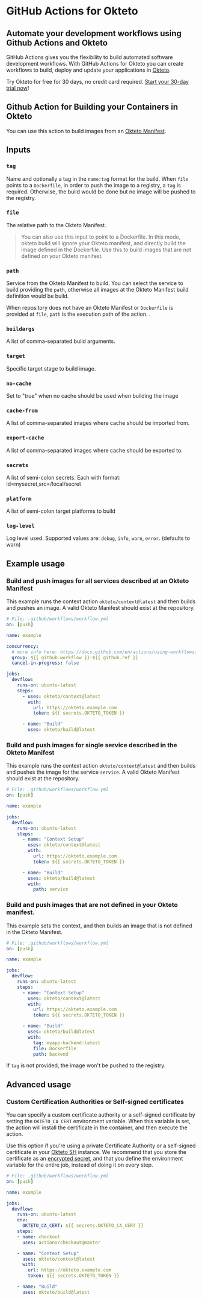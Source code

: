 # GitHub Actions for Okteto

## Automate your development workflows using Github Actions and Okteto

GitHub Actions gives you the flexibility to build automated software development workflows. With GitHub Actions for Okteto you can create workflows to build, deploy and update your applications in [Okteto](https://www.okteto.com).

Try Okteto for free for 30 days, no credit card required. [Start your 30-day trial now](https://www.okteto.com/free-trial/)!

## Github Action for Building your Containers in Okteto

You can use this action to build images from an [Okteto Manifest](https://www.okteto.com/docs/reference/manifest/).

## Inputs

### `tag`

Name and optionally a tag in the `name:tag` format for the build. When `file` points to a `Dockerfile`, in order to push the image to a registry, a `tag` is required. Otherwise, the build would be done but no image will be pushed to the registry.

### `file`

The relative path to the Okteto Manifest.

> You can also use this input to point to a Dockerfile. In this mode, okteto build will ignore your Okteto manifest, and directly build the image defined in the Dockerfile. Use this to build images that are not defined on your Okteto manifest.

### `path`

Service from the Okteto Manifest to build. You can select the service to build providing the `path`, otherwise all images at the Okteto Manifest build definition would be build.

When repository does not have an Okteto Manifest or `Dockerfile` is provided at `file`, `path` is the execution path of the action. .

### `buildargs`

A list of comma-separated build arguments.

### `target`

Specific target stage to build image.

### `no-cache`

Set to "true" when no cache should be used when building the image

### `cache-from`

A list of comma-separated images where cache should be imported from.

### `export-cache`

A list of comma-separated images where cache should be exported to.

### `secrets`

A list of semi-colon secrets. Each with format: id=mysecret,src=/local/secret

### `platform`

A list of semi-colon target platforms to build

### `log-level`

Log level used. Supported values are: `debug`, `info`, `warn`, `error`. (defaults to warn)

## Example usage

### Build and push images for all services described at an Okteto Manifest

This example runs the context action `okteto/context@latest` and then builds and pushes an image. A valid Okteto Manifest should exist at the repository.

```yaml
# File: .github/workflows/workflow.yml
on: [push]

name: example

concurrency:
  # more info here: https://docs.github.com/en/actions/using-workflows/workflow-syntax-for-github-actions#concurrency
  group: ${{ github.workflow }}-${{ github.ref }}
  cancel-in-progress: false

jobs:
  devflow:
    runs-on: ubuntu-latest
    steps:
      - uses: okteto/context@latest
        with:
          url: https://okteto.example.com
          token: ${{ secrets.OKTETO_TOKEN }}

      - name: "Build"
        uses: okteto/build@latest
```

### Build and push images for single service described in the Okteto Manifest

This example runs the context action `okteto/context@latest` and then builds and pushes the image for the service `service`. A valid Okteto Manifest should exist at the repository.

```yaml
# File: .github/workflows/workflow.yml
on: [push]

name: example

jobs:
  devflow:
    runs-on: ubuntu-latest
    steps:
      - name: "Context Setup"
        uses: okteto/context@latest
        with:
          url: https://okteto.example.com
          token: ${{ secrets.OKTETO_TOKEN }}

      - name: "Build"
        uses: okteto/build@latest
        with:
          path: service
```

### Build and push images that are not defined in your Okteto manifest.

This example sets the context, and then builds an image that is not defined in the Okteto Manifest.

```yaml
# File: .github/workflows/workflow.yml
on: [push]

name: example

jobs:
  devflow:
    runs-on: ubuntu-latest
    steps:
      - name: "Context Setup"
        uses: okteto/context@latest
        with:
          url: https://okteto.example.com
          token: ${{ secrets.OKTETO_TOKEN }}

      - name: "Build"
        uses: okteto/build@latest
        with:
          tag: myapp-backend:latest
          file: Dockerfile
          path: backend
```

If `tag` is not provided, the image won't be pushed to the registry.

## Advanced usage

### Custom Certification Authorities or Self-signed certificates

You can specify a custom certificate authority or a self-signed certificate by setting the `OKTETO_CA_CERT` environment variable. When this variable is set, the action will install the certificate in the container, and then execute the action.

Use this option if you're using a private Certificate Authority or a self-signed certificate in your [Okteto SH](https://www.okteto.com/docs/self-hosted/) instance. We recommend that you store the certificate as an [encrypted secret](https://docs.github.com/en/actions/reference/encrypted-secrets), and that you define the environment variable for the entire job, instead of doing it on every step.

```yaml
# File: .github/workflows/workflow.yml
on: [push]

name: example

jobs:
  devflow:
    runs-on: ubuntu-latest
    env:
      OKTETO_CA_CERT: ${{ secrets.OKTETO_CA_CERT }}
    steps:
    - name: checkout
      uses: actions/checkout@master

    - name: "Context Setup"
      uses: okteto/context@latest
      with:
        url: https://okteto.example.com
        token: ${{ secrets.OKTETO_TOKEN }}

    - name: "Build"
      uses: okteto/build@latest
```
